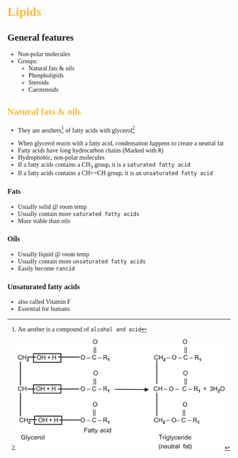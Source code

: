 <span style="font-family:'cascadia code'">

# <span style="color:#fabd2f">Lipids

## General features
- Non-polar molecules
- Groups:
  - Natural fats & oils
  - Phospholipids
  - Steroids
  - Carotenoids

## <span style="color:#fabd2f">Natural fats & oils
- They are aesthers[^1] of fatty acids with glycerol[^2]
[^2]:![](glycerol.png)
- When glycerol reacts with a fatty acid, condensation happens to create a neutral fat
- Fatty acids have long hydrocarbon chains (Marked with `R`)
- Hydrophobic, non-polar molecules
- If a fatty acids contains a CH<sub>3</sub> group, it is a `saturated fatty acid`
- If a fatty acids contains a CH==CH group, it is an `unsaturated fatty acid`
### Fats
- Usually solid @ room temp
- Usually contain more `saturated fatty acids`
- More stable than oils
### Oils
- Usually liquid @ room temp
- Usually contain more `unsaturated fatty acids`
- Easily become `rancid`
### Unsaturated fatty acids
- also called Vitamin F
- Essential for humans

[^1]: An aesther is a compound of `alcohol and acid`